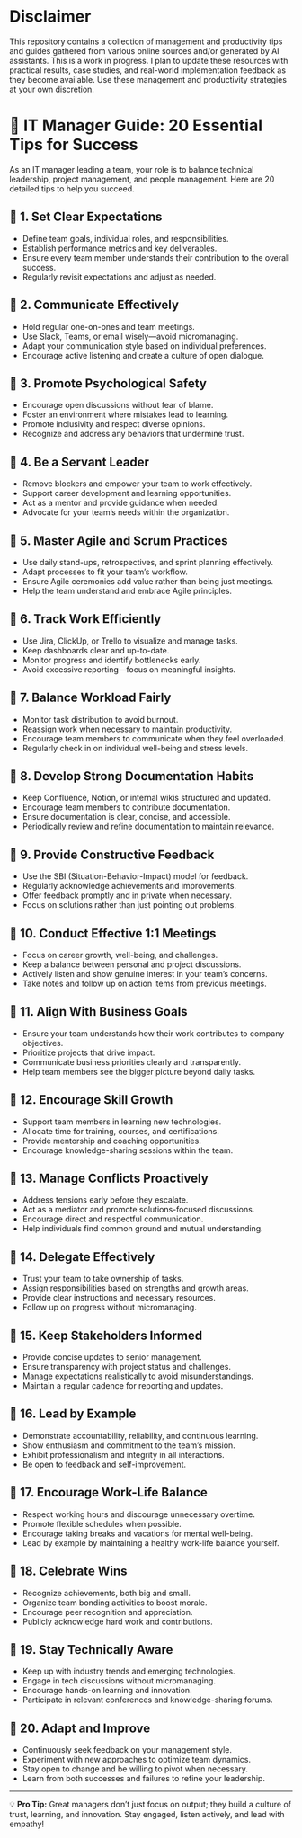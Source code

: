 # Disclaimer
This repository contains a collection of management and productivity tips and guides gathered from various online sources and/or generated by AI assistants.
This is a work in progress. I plan to update these resources with practical results, case studies, and real-world implementation feedback as they become available.
Use these management and productivity strategies at your own discretion.

# 📌 IT Manager Guide: 20 Essential Tips for Success

As an IT manager leading a team, your role is to balance technical leadership, project management, and people management. Here are 20 detailed tips to help you succeed.

## 🔹 1. Set Clear Expectations
- Define team goals, individual roles, and responsibilities.
- Establish performance metrics and key deliverables.
- Ensure every team member understands their contribution to the overall success.
- Regularly revisit expectations and adjust as needed.

## 🔹 2. Communicate Effectively
- Hold regular one-on-ones and team meetings.
- Use Slack, Teams, or email wisely—avoid micromanaging.
- Adapt your communication style based on individual preferences.
- Encourage active listening and create a culture of open dialogue.

## 🔹 3. Promote Psychological Safety
- Encourage open discussions without fear of blame.
- Foster an environment where mistakes lead to learning.
- Promote inclusivity and respect diverse opinions.
- Recognize and address any behaviors that undermine trust.

## 🔹 4. Be a Servant Leader
- Remove blockers and empower your team to work effectively.
- Support career development and learning opportunities.
- Act as a mentor and provide guidance when needed.
- Advocate for your team’s needs within the organization.

## 🔹 5. Master Agile and Scrum Practices
- Use daily stand-ups, retrospectives, and sprint planning effectively.
- Adapt processes to fit your team’s workflow.
- Ensure Agile ceremonies add value rather than being just meetings.
- Help the team understand and embrace Agile principles.

## 🔹 6. Track Work Efficiently
- Use Jira, ClickUp, or Trello to visualize and manage tasks.
- Keep dashboards clear and up-to-date.
- Monitor progress and identify bottlenecks early.
- Avoid excessive reporting—focus on meaningful insights.

## 🔹 7. Balance Workload Fairly
- Monitor task distribution to avoid burnout.
- Reassign work when necessary to maintain productivity.
- Encourage team members to communicate when they feel overloaded.
- Regularly check in on individual well-being and stress levels.

## 🔹 8. Develop Strong Documentation Habits
- Keep Confluence, Notion, or internal wikis structured and updated.
- Encourage team members to contribute documentation.
- Ensure documentation is clear, concise, and accessible.
- Periodically review and refine documentation to maintain relevance.

## 🔹 9. Provide Constructive Feedback
- Use the SBI (Situation-Behavior-Impact) model for feedback.
- Regularly acknowledge achievements and improvements.
- Offer feedback promptly and in private when necessary.
- Focus on solutions rather than just pointing out problems.

## 🔹 10. Conduct Effective 1:1 Meetings
- Focus on career growth, well-being, and challenges.
- Keep a balance between personal and project discussions.
- Actively listen and show genuine interest in your team’s concerns.
- Take notes and follow up on action items from previous meetings.

## 🔹 11. Align With Business Goals
- Ensure your team understands how their work contributes to company objectives.
- Prioritize projects that drive impact.
- Communicate business priorities clearly and transparently.
- Help team members see the bigger picture beyond daily tasks.

## 🔹 12. Encourage Skill Growth
- Support team members in learning new technologies.
- Allocate time for training, courses, and certifications.
- Provide mentorship and coaching opportunities.
- Encourage knowledge-sharing sessions within the team.

## 🔹 13. Manage Conflicts Proactively
- Address tensions early before they escalate.
- Act as a mediator and promote solutions-focused discussions.
- Encourage direct and respectful communication.
- Help individuals find common ground and mutual understanding.

## 🔹 14. Delegate Effectively
- Trust your team to take ownership of tasks.
- Assign responsibilities based on strengths and growth areas.
- Provide clear instructions and necessary resources.
- Follow up on progress without micromanaging.

## 🔹 15. Keep Stakeholders Informed
- Provide concise updates to senior management.
- Ensure transparency with project status and challenges.
- Manage expectations realistically to avoid misunderstandings.
- Maintain a regular cadence for reporting and updates.

## 🔹 16. Lead by Example
- Demonstrate accountability, reliability, and continuous learning.
- Show enthusiasm and commitment to the team’s mission.
- Exhibit professionalism and integrity in all interactions.
- Be open to feedback and self-improvement.

## 🔹 17. Encourage Work-Life Balance
- Respect working hours and discourage unnecessary overtime.
- Promote flexible schedules when possible.
- Encourage taking breaks and vacations for mental well-being.
- Lead by example by maintaining a healthy work-life balance yourself.

## 🔹 18. Celebrate Wins
- Recognize achievements, both big and small.
- Organize team bonding activities to boost morale.
- Encourage peer recognition and appreciation.
- Publicly acknowledge hard work and contributions.

## 🔹 19. Stay Technically Aware
- Keep up with industry trends and emerging technologies.
- Engage in tech discussions without micromanaging.
- Encourage hands-on learning and innovation.
- Participate in relevant conferences and knowledge-sharing forums.

## 🔹 20. Adapt and Improve
- Continuously seek feedback on your management style.
- Experiment with new approaches to optimize team dynamics.
- Stay open to change and be willing to pivot when necessary.
- Learn from both successes and failures to refine your leadership.

---
💡 **Pro Tip:** Great managers don’t just focus on output; they build a culture of trust, learning, and innovation. Stay engaged, listen actively, and lead with empathy!
